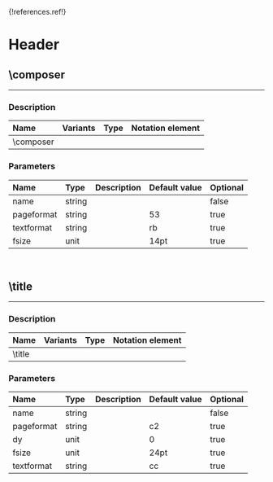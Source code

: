 {!references.ref!}

# Header


## \composer

-------

### Description

| Name | Variants | Type | Notation element |
| :----| :--------| :----| :----------------|
| \composer |


### Parameters
 
| Name        	| Type   | Description    | Default value  | Optional |
| :------------ |:-------| :--------------| :------------- | :--------|  
| name     | string   |   |    | false |
| pageformat     | string   |   | 53   | true |
| textformat     | string   |   | rb   | true |
| fsize     | unit   |   | 14pt   | true |


<br />


## \title

-------

### Description

| Name | Variants | Type | Notation element |
| :----| :--------| :----| :----------------|
| \title |


### Parameters
 
| Name        	| Type   | Description    | Default value  | Optional |
| :------------ |:-------| :--------------| :------------- | :--------|  
| name     | string   |   |    | false |
| pageformat     | string   |   | c2   | true |
| dy     | unit   |   | 0   | true |
| fsize     | unit   |   | 24pt   | true |
| textformat     | string   |   | cc   | true |


<br />

